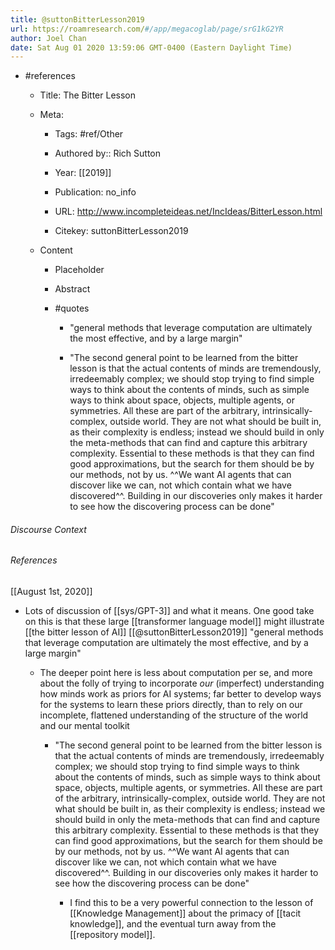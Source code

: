 ```yaml
---
title: @suttonBitterLesson2019
url: https://roamresearch.com/#/app/megacoglab/page/srG1kG2YR
author: Joel Chan
date: Sat Aug 01 2020 13:59:06 GMT-0400 (Eastern Daylight Time)
---
```


- #references

    - Title: The Bitter Lesson

    - Meta:

        - Tags: #ref/Other

        - Authored by::  Rich Sutton

        - Year: [[2019]]

        - Publication: no_info

        - URL: http://www.incompleteideas.net/IncIdeas/BitterLesson.html

        - Citekey: suttonBitterLesson2019

    - Content

        - Placeholder

        - Abstract

        - #quotes

            - "general methods that leverage computation are ultimately the most effective, and by a large margin"

            - "The second general point to be learned from the bitter lesson is that the actual contents of minds are tremendously, irredeemably complex; we should stop trying to find simple ways to think about the contents of minds, such as simple ways to think about space, objects, multiple agents, or symmetries. All these are part of the arbitrary, intrinsically-complex, outside world. They are not what should be built in, as their complexity is endless; instead we should build in only the meta-methods that can find and capture this arbitrary complexity. Essential to these methods is that they can find good approximations, but the search for them should be by our methods, not by us. ^^We want AI agents that can discover like we can, not which contain what we have discovered^^. Building in our discoveries only makes it harder to see how the discovering process can be done"

###### Discourse Context



###### References

[[August 1st, 2020]]

- Lots of discussion of [[sys/GPT-3]] and what it means. One good take on this is that these large [[transformer language model]] might illustrate [[the bitter lesson of AI]] [[@suttonBitterLesson2019]] "general methods that leverage computation are ultimately the most effective, and by a large margin"

    - The deeper point here is less about computation per se, and more about the folly of trying to incorporate *our* (imperfect) understanding how minds work as priors for AI systems; far better to develop ways for the systems to learn these priors directly, than to rely on our incomplete, flattened understanding of the structure of the world and our mental toolkit

        - "The second general point to be learned from the bitter lesson is that the actual contents of minds are tremendously, irredeemably complex; we should stop trying to find simple ways to think about the contents of minds, such as simple ways to think about space, objects, multiple agents, or symmetries. All these are part of the arbitrary, intrinsically-complex, outside world. They are not what should be built in, as their complexity is endless; instead we should build in only the meta-methods that can find and capture this arbitrary complexity. Essential to these methods is that they can find good approximations, but the search for them should be by our methods, not by us. ^^We want AI agents that can discover like we can, not which contain what we have discovered^^. Building in our discoveries only makes it harder to see how the discovering process can be done"

            - I find this to be a very powerful connection to the lesson of [[Knowledge Management]] about the primacy of [[tacit knowledge]], and the eventual turn away from the [[repository model]].

